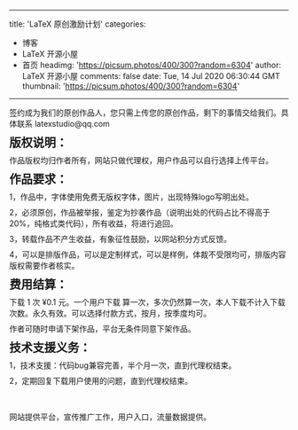 
---
title: 'LaTeX 原创激励计划'
categories: 
 - 博客
 - LaTeX 开源小屋
 - 首页
headimg: 'https://picsum.photos/400/300?random=6304'
author: LaTeX 开源小屋
comments: false
date: Tue, 14 Jul 2020 06:30:44 GMT
thumbnail: 'https://picsum.photos/400/300?random=6304'
---

<div>   
<p>
                                                        </p><p style="margin: 8px 0px;">签约成为我们的原创作品人，您只需上传您的原创作品，剩下的事情交给我们。具体联系 latexstudio@qq.com </p><h2 style="margin: 8px 0px;"><strong>版权说明：</strong></h2><p style="margin: 8px 0px;">作品版权均归作者所有，网站只做代理权，用户作品可以自行选择上传平台。</p><h2 style="white-space: normal; margin: 8px 0px;"><strong>作品要求：</strong></h2><div style="white-space: normal; margin: 8px 0px;">1，作品中，字体使用免费无版权字体，图片，出现特殊logo写明出处。</div><div style="white-space: normal; margin: 8px 0px;">2，必须原创，作品被举报，鉴定为抄袭作品（说明出处的代码占比不得高于 20%，纯格式类代码），所有收益，将进行追回。</div><div style="white-space: normal; margin: 8px 0px;">3，转载作品不产生收益，有象征性鼓励，以网站积分方式反馈。</div><div style="white-space: normal; margin: 8px 0px;">4，可以是排版作品，可以是定制样式，可以是样例，体裁不受限均可，排版内容版权需要作者核实。</div><h2 style="margin: 8px 0px;"><strong>费用结算：</strong></h2><p style="margin: 8px 0px;">下载 1 次 ¥0.1 元。一个用户下载 算一次，多次仍然算一次，本人下载不计入下载次数。永久有效。可以选择付款方式，按月，按季度均可。</p><p style="margin: 8px 0px;">作者可随时申请下架作品，平台无条件同意下架作品。</p><h2 style="margin: 8px 0px;"><strong>技术支援义务：</strong></h2><div style="margin: 8px 0px;">1，技术支援：代码bug兼容完善，半个月一次，直到代理权结束。</div><div style="margin: 8px 0px;">2，定期回复下载用户使用的问题，直到代理权结束。</div><p><br></p><p>网站提供平台，宣传推广工作，用户入口，流量数据提供。</p>                        <p></p>
                        <!-- E 正文 -->
                      
</div>
            